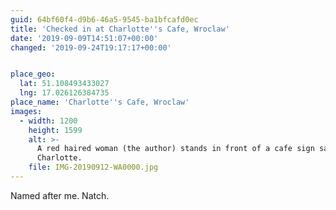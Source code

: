 ```yaml
---
guid: 64bf60f4-d9b6-46a5-9545-ba1bfcafd0ec
title: 'Checked in at Charlotte''s Cafe, Wroclaw'
date: '2019-09-09T14:51:07+00:00'
changed: '2019-09-24T19:17:17+00:00'


place_geo:
  lat: 51.108493433027
  lng: 17.026126384735
place_name: 'Charlotte''s Cafe, Wroclaw'
images:
  - width: 1200
    height: 1599
    alt: >-
      A red haired woman (the author) stands in front of a cafe sign saying
      Charlotte.
    file: IMG-20190912-WA0000.jpg
---
```


Named after me. Natch. 
